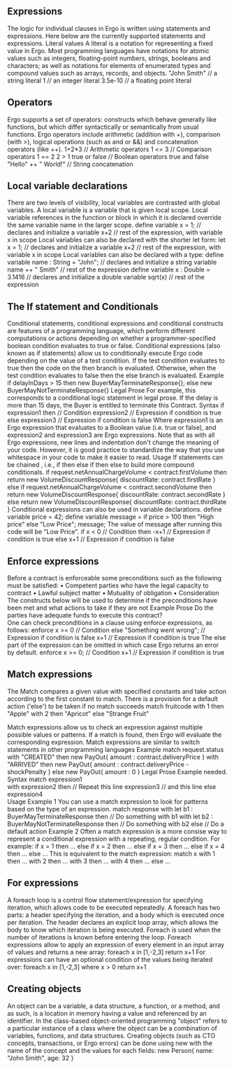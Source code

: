 ## Expressions
The logic for individual clauses in Ergo is written using statements and expressions. Here below are the currently  supported statements and expressions.
Literal values
A literal is a notation for representing a fixed value in Ergo. Most programming languages have notations for atomic values such as integers, floating-point numbers, strings, booleans and characters;  as well as notations for elements of enumerated types and compound values such as arrays, records, and objects.
    "John Smith" // a string literal
    1            // an integer literal
    3.5e-10      // a floating point literal
## Operators
Ergo supports a set of operators: constructs which behave generally like functions, but which differ syntactically or semantically from usual functions. Ergo operators include arithmetic (addition with +), comparison (with >), logical operations (such as and or &&) and concatenation operators (like ++).
    1+2*3                // Arithmetic operators
    1 <= 3               // Comparison operators
    1 == 2
    2 > 1
    true or false        // Boolean operators
    true and false
    "Hello" ++ " World!" // String concatenation
## Local variable declarations
There are two levels of visibility, local variables are contrasted with global variables. A local variable is a variable that is given local scope. Local variable references in the function or block in which it is declared override the same variable name in the larger scope. 
    define variable x = 1; // declares and initialize a variable
    x+2                    // rest of the expression, with variable x in scope
Local variables can also be declared with the shorter let form:
    let x = 1;             // declares and initialize a variable
    x+2                    // rest of the expression, with variable x in scope
Local variables can also be declared with a type:
    define variable name : String = "John"; // declares and initialize a string variable
    name ++ " Smith"                        // rest of the expression
    define variable x : Double = 3.1416     // declares and initialize a double variable
    sqrt(x)                                 // rest of the expression
## The If statement and Conditionals
Conditional statements, conditional expressions and conditional constructs are features of a programming language, which perform different computations or actions depending on whether a programmer-specified boolean condition evaluates to true or false.  Conditional expressions (also known as if statements) allow us to conditionally execute Ergo code depending on the value of a test condition. If the test condition evaluates to true then the code on the then branch is evaluated. Otherwise, when the test condition evaluates to false then the else branch is evaluated.
Example
if delayInDays > 15 then
  new BuyerMayTerminateResponse{};
else 
  new BuyerMayNotTerminateResponse{}
Legal Prose
For example, this corresponds to a conditional logic statement in legal prose.
If the delay is more than 15 days, the Buyer is entitled to terminate this Contract.
Syntax
if expression1 then     // Condition
  expression2           // Expression if condition is true
else
  expression3           // Expression if condition is false
Where expression1 is an Ergo expression that evaluates to a Boolean value (i.e. true or false), and expression2 and expression3 are Ergo expressions.
Note that as with all Ergo expressions, new lines and indentation don't change the meaning of your code. However, it is good practice to standardize the way that you use whitespace in your code to make it easier to read.
Usage
If statements can be chained , i.e., if then else if then else to build more compound conditionals.
if request.netAnnualChargeVolume < contract.firstVolume then
  return new VolumeDiscountResponse{ discountRate: contract.firstRate }
else if request.netAnnualChargeVolume < contract.secondVolume then 
  return new VolumeDiscountResponse{ discountRate: contract.secondRate }
else 
  return new VolumeDiscountResponse{ discountRate: contract.thirdRate }
Conditional expressions can also be used in variable declarations.
define variable price = 42;
define variable message =  if price > 100 then "High price" else "Low Price";
message;
The value of message after running this code will be "Low Price".
    if x < 0   // Condition
    then -x+1  // Expression if condition is true
    else x+1   // Expression if condition is false
## Enforce expressions
Before a contract is enforceable some preconditions such as the following must be satisfied:
•	Competent parties who have the legal capacity to contract
•	Lawful subject matter
•	Mutuality of obligation
•	Consideration
The constructs below will be used to determine if the preconditions have been met and what actions to take if they are not
Example Prose
    Do the parties have adequate funds to execute this contract?  
One can check preconditions in a clause using enforce expressions, as follows:
    enforce x >= 0               // Condition
    else "Something went wrong"; // Expression if condition is false
    x+1                          // Expression if condition is true
The else part of the expression can be omitted in which case Ergo returns an error by default.
    enforce x >= 0;           // Condition
    x+1                       // Expression if condition is true
## Match expressions
The Match compares a given value with specified constants and take action according to the first constant to match. There is a provision for a default action ('else') to be taken if no match succeeds
    match fruitcode
      with 1 then "Apple"
      with 2 then "Apricot"
      else "Strange Fruit"


Match expressions allow us to check an expression against multiple possible values or patterns. If a match is found, then Ergo will evaluate the corresponding expression.
Match expressions are similar to switch statements in other programming languages
Example
match request.status
  with "CREATED" then
    new PayOut{ amount : contract.deliveryPrice }
  with "ARRIVED" then
    new PayOut{ amount : contract.deliveryPrice - shockPenalty }
  else
    new PayOut{ amount : 0 }
Legal Prose
Example needed.
Syntax
match expression1        
  with expression2 then       // Repeat this line
    expression3               //    and this line
  else
    expression4         
Usage
Example 1
You can use a match expression to look for patterns based on the type of an expression.
match response
    with let b1 : BuyerMayTerminateResponse then
        // Do something with b1
    with let b2 : BuyerMayNotTerminateResponse then
        // Do something with b2
    else
        // Do a default action
Example 2
Often a match expression is a more consise way to represent a conditional expression with a repeating, regular condition. For example:
    if x = 1 then
      ...
    else if x = 2 then
      ...
    else if x = 3 then
      ...
    else if x = 4 then
      ...
    else
      ...
This is equivalent to the match expression:
    match x
      with 1 then
        ...
      with 2 then
        ...
      with 3 then
        ...
      with 4 then
        ...
      else
        ...

## For expressions
A foreach loop is a control flow statement/expression for specifying iteration, which allows code to be executed repeatedly. A foreach has two parts: a header specifying the iteration, and a body which is executed once per iteration. The header declares an explicit loop array, which allows the body to know which iteration is being executed. Foreach is used when the number of iterations is known before entering the loop. Foreach expressions allow to apply an expression of every element in an input array of values and returns a new array:
foreach x in [1,-2,3] return x+1
For expressions can have an optional condition of the values being iterated over:
    foreach x in [1,-2,3] where x > 0 return x+1
## Creating objects
An object can be a variable, a data structure, a function, or a method, and as such, is a location in memory having a value and referenced by an identifier. In the class-based object-oriented programming "object" refers to a particular instance of a class where the object can be a combination of variables, functions, and data structures. Creating objects (such as CTO concepts, transactions, or Ergo errors) can be done using new with the name of the concept and the values for each fields:
    new Person{
      name: "John Smith",
      age: 32
    }
